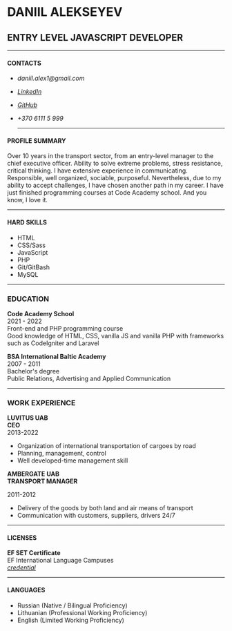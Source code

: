 # DANIIL ALEKSEYEV

## ENTRY LEVEL JAVASCRIPT DEVELOPER

---

#### CONTACTS

- _daniil.alex1@gmail.com_
- [_LinkedIn_](linkedin.com/in/daniil-aleksejev-5324bb64)
- [_GitHub_](https://github.com/daniilalex)
- _+370 6111 5 999_

  ***

#### PROFILE SUMMARY

Over 10 years in the transport sector, from an entry-level manager to the chief executive officer. Ability to solve extreme problems, stress resistance, critical thinking. I have extensive experience in communicating. Responsible, well organized, sociable, purposeful. Nevertheless, due to my ability to accept challenges, I have chosen another path in my career. I have just finished programming courses at Code Academy school. And you know, I love it.

---

#### HARD SKILLS

- HTML
- CSS/Sass
- JavaScript
- PHP
- Git/GitBash
- MySQL

---

### EDUCATION

**Code Academy School**  
2021 - 2022  
Front-end and PHP programming course  
Good knowledge of HTML, CSS, vanilla JS and vanilla PHP with frameworks such as CodeIgniter and Laravel

**BSA International Baltic Academy**  
2007 - 2011  
Bachelor's degree  
Public Relations, Advertising and Applied Communication

---

### WORK EXPERIENCE

**LUVITUS UAB  
CEO**  
2013-2022

- Organization of international transportation of cargoes by road
- Planning, management, control
- Well developed-time management skill

**AMBERGATE UAB  
TRANSPORT MANAGER**

2011-2012

- Delivery of the goods by both land and air means of transport
- Communication with customers, suppliers, drivers 24/7

---

#### LICENSES

**EF SET Certificate**  
EF International Language Campuses  
[_credential_](https://www.efset.org/cert/do1sro)

---

#### LANGUAGES

- Russian (Native / Bilingual Proficiency)
- Lithuanian (Professional Working Proficiency)
- English (Limited Working Proficiency)

